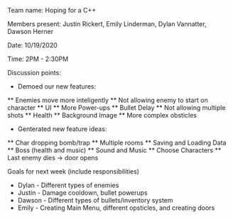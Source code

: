 Team name: Hoping for a C++

Members present: Justin Rickert, Emily Linderman, Dylan Vannatter, Dawson Herner

Date: 10/19/2020

Time: 2PM - 2:30PM

Discussion points:

* Demoed our new features:

** Enemies move more inteligently
** Not allowing enemy to start on character
** UI
** More Power-ups
** Bullet Delay 
** Not allowing multiple shots
** Health
** Background Image
** More complex obsticles

* Genterated new feature ideas:

** Char dropping bomb/trap
** Multiple rooms
** Saving and Loading Data
** Boss (health and music)
** Sound and Music
** Choose Characters
** Last enemy dies -> door opens

Goals for next week (include responsibilities)

* Dylan  - Different types of enemies
* Justin - Damage cooldown, bullet powerups
* Dawson - Different types of bullets/inventory system
* Emily  - Creating Main Menu, different opsticles, and creating doors
